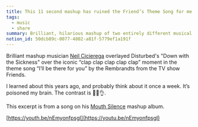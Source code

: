 ```yaml
---
title: This 11 second mashup has ruined the Friend’s Theme Song for me
tags:
  - music
  - share
summary: Brilliant, hilarious mashup of two entirely different musical moments
notion_id: 50dcb89c-0077-4802-a81f-5779ef1a191f
---
```

Brilliant mashup musician [Neil Cicierega](http://www.neilcic.com/) overlayed Disturbed's "Down with the Sickness" over the iconic “clap clap clap clap clap” moment in the theme song “I’ll be there for you” by the Rembrandts from the TV show Friends.

I learned about this years ago, and probably think about it once a week. It’s poisoned my brain. The contrast is 👨‍🍳👌.

This excerpt is from a song on his [Mouth Silence](http://www.neilcic.com/mouthsilence/) mashup album.

[https://youth.be/nEmyonfpsgI](https://youtu.be/nEmyonfpsgI)
